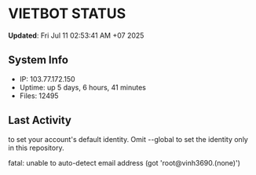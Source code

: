 # VIETBOT STATUS
**Updated**: Fri Jul 11 02:53:41 AM +07 2025

## System Info
- IP: 103.77.172.150
- Uptime: up 5 days, 6 hours, 41 minutes
- Files: 12495

## Last Activity

to set your account's default identity.
Omit --global to set the identity only in this repository.

fatal: unable to auto-detect email address (got 'root@vinh3690.(none)')
